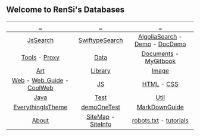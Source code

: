 ## Welcome to RenSi's Databases

| _ | _ | _ |
|:---:|:---:|:---:|
| [JsSearch](search.md) | [SwiftypeSearch](stok.md) | [AlgoliaSearch](sag3.html) - [Demo](sag.html) - [DocDemo](sagTwo.html) |
| [Tools](Tools/index.md) - [Proxy](Proxy/index.md) | [Data](Data/index.md) | [Documents](Doc/index.md) -  [MyGitbook](Doc/gitbook.md) |
| [Art](/Art/index.md) | [Library](Library/index.md) | [Image](img/index.md) |
| [Web](Web/index.md) - [Web_Guide](Web/web_guide.md) - [CoolWeb](Web/CoolWeb.md) | [JS](js/index.md) | [HTML](html/index.md) - [CSS](css/index.md) |
| [Java](java/index.md) | [Test](test/index.md) | [Util](util/index.md) |
| [EverythingIsTheme](demo.md) | [demoOneTest](demoOne.md) | [MarkDownGuide](Data/MD/index.md) |
| [About](About/index.md) | [SiteMap](sitemap.xml) - [SiteInfo](SiteInfo/AboutSite.md) | [robots.txt](robots.txt) - [tutorials](https://developers.google.com/search/docs/advanced/robots/create-robots-txt?visit_id=637407683458760832-567417019&rd=1) |
